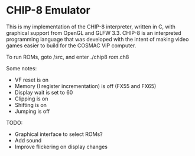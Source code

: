 # CHIP-8 Emulator
 This is my implementation of the CHIP-8 interpreter, written in C, with graphical support from OpenGL and GLFW 3.3. CHIP-8 is an interpreted programming language that was developed with the intent of making video games easier to build for the COSMAC VIP computer. 

 To run ROMs, goto /src, and enter ./chip8 _rom_.ch8
 
Some notes:
 - VF reset is on
 - Memory (I register incrementation) is off (FX55 and FX65) 
 - Display wait is set to 60
 - Clipping is on
 - Shifting is on
 - Jumping is off

TODO:
 - Graphical interface to select ROMs?
 - Add sound
 - Improve flickering on display changes
